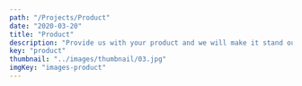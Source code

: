 ```yaml
---
path: "/Projects/Product"
date: "2020-03-20"
title: "Product"
description: "Provide us with your product and we will make it stand out."
key: "product"
thumbnail: "../images/thumbnail/03.jpg"
imgKey: "images-product"
---
```

